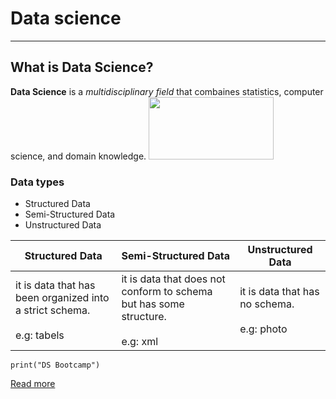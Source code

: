 # **Data  science**
---
## What is Data Science?
**Data Science** is a *multidisciplinary field* that combaines statistics, computer science, and domain knowledge.
<img src="DS.png" width="200" height="100">

### Data types

* Structured Data
* Semi-Structured Data
* Unstructured Data

| **Structured Data** | **Semi-Structured Data** | **Unstructured Data** |
| ----------- | ----------- | ----------- |
| it is data that has been organized into a strict schema. <br /><br /> e.g: tabels | it is data that does not conform to schema but has some structure. <br /><br /> e.g: xml | it is data that has no schema. <br /> <br /> e.g: photo |

`print("DS Bootcamp")`

[Read more](https://github.com/Faris-ML/Day3-Lab3-Markdown)


